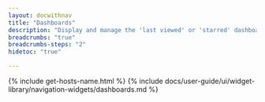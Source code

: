 ```yaml
---
layout: docwithnav
title: "Dashboards"
description: "Display and manage the 'last viewed' or 'starred' dashboard lists."
breadcrumbs: "true"
breadcrumbs-steps: "2"
hidetoc: "true"

---
```

{% include get-hosts-name.html %}
{% include docs/user-guide/ui/widget-library/navigation-widgets/dashboards.md %}
